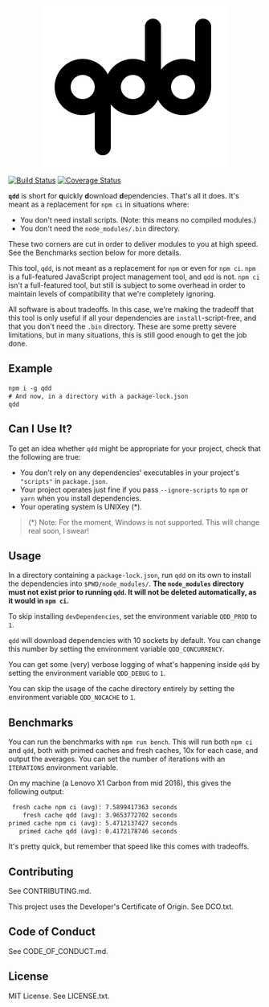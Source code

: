 <div align="center">
<img src="./qdd-logo.svg"/>
</div>

[![Build Status](https://travis-ci.org/bengl/qdd.svg?branch=master)](https://travis-ci.org/bengl/qdd)
[![Coverage Status](https://coveralls.io/repos/github/bengl/qdd/badge.svg?branch=master)](https://coveralls.io/github/bengl/qdd?branch=master)


**`qdd`** is short for **q**uickly **d**ownload **d**ependencies. That's all it
does. It's meant as a replacement for `npm ci` in situations where:

* You don't need install scripts. (Note: this means no compiled modules.)
* You don't need the `node_modules/.bin` directory.

These two corners are cut in order to deliver modules to you at high speed. See
the Benchmarks section below for more details.

This tool, `qdd`, is not meant as a replacement for `npm` or even for `npm ci`.
`npm` is a full-featured JavaScript project management tool, and `qdd` is not.
`npm ci` isn't a full-featured tool, but still is subject to some overhead in
order to maintain levels of compatibility that we're completely ignoring.

All software is about tradeoffs. In this case, we're making the tradeoff that
this tool is only useful if all your dependencies are `install`-script-free, and
that you don't need the `.bin` directory. These are some pretty severe
limitations, but in many situations, this is still good enough to get the job
done.

## Example

```
npm i -g qdd
# And now, in a directory with a package-lock.json
qdd
```

## Can I Use It?

To get an idea whether `qdd` might be appropriate for your project, check that
the following are true:

* You don't rely on any dependencies' executables in your project's `"scripts"`
  in `package.json`.
* Your project operates just fine if you pass `--ignore-scripts` to `npm` or
  `yarn` when you install dependencies.
* Your operating system is UNIXey (*).

> (*) Note: For the moment, Windows is not supported. This will change real
> soon, I swear!

## Usage

In a directory containing a `package-lock.json`, run `qdd` on its own to
install the dependencies into `$PWD/node_modules/`. **The `node_modules`
directory must not exist prior to running `qdd`. It will not be deleted
automatically, as it would in `npm ci`.**

To skip installing `devDependencies`, set the environment variable `QDD_PROD`
to `1`.

`qdd` will download dependencies with 10 sockets by default. You can change
this number by setting the environment variable `QDD_CONCURRENCY`.

You can get some (very) verbose logging of what's happening inside `qdd` by
setting the environment variable `QDD_DEBUG` to `1`.

You can skip the usage of the cache directory entirely by setting the
environment variable `QDD_NOCACHE` to `1`.

## Benchmarks

You can run the benchmarks with `npm run bench`. This will run both `npm ci` and
`qdd`, both with primed caches and fresh caches, 10x for each case, and output
the averages. You can set the number of iterations with an `ITERATIONS`
environment variable.

On my machine (a Lenovo X1 Carbon from mid 2016), this gives the following
output:

```
 fresh cache npm ci (avg): 7.5899417363 seconds
    fresh cache qdd (avg): 3.9653772702 seconds
primed cache npm ci (avg): 5.4712137427 seconds
   primed cache qdd (avg): 0.4172178746 seconds
```

It's pretty quick, but remember that speed like this comes with tradeoffs.

## Contributing

See CONTRIBUTING.md.

This project uses the Developer's Certificate of Origin. See DCO.txt.

## Code of Conduct

See CODE_OF_CONDUCT.md.

## License

MIT License. See LICENSE.txt.
